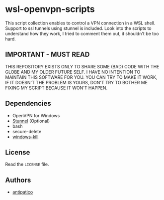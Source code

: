 # wsl-openvpn-scripts
This script collection enables to control a VPN connection in a WSL shell.
Support to ssl tunnels using stunnel is included.
Look into the scripts to understand how they work, I tried to comment them out,
it shouldn't be too hard.

## IMPORTANT - MUST READ
THIS REPOSITORY EXISTS ONLY TO SHARE SOME (BAD) CODE WITH THE GLOBE AND MY
OLDER FUTURE SELF. I HAVE NO INTENTION TO MAINTAIN THIS SOFTWARE FOR YOU.
YOU CAN TRY TO MAKE IT WORK, IF IT DOESN'T THE PROBLEM IS YOURS, DON'T TRY TO
BOTHER ME FIXING MY SCRIPT BECAUSE IT WON'T HAPPEN.

## Dependencies
* OpenVPN for Windows
* [Stunnel](https://www.stunnel.org/) (Optional)
* bash
* secure-delete
* [windows-kill](https://github.com/alirdn/windows-kill)

## License
Read the `LICENSE` file.

## Authors
* [antipatico](https://github.com/antipatico)
